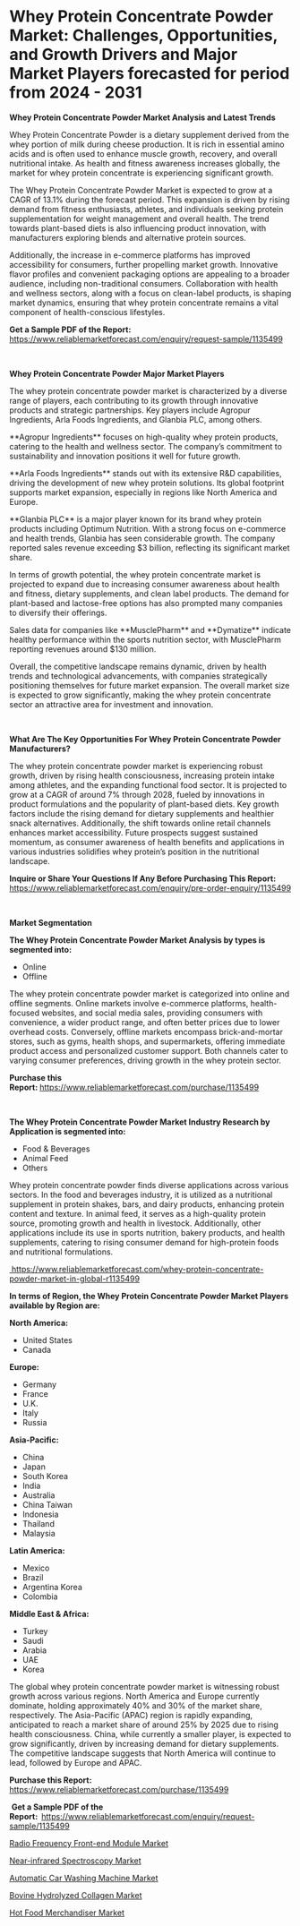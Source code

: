 <p><h1>Whey Protein Concentrate Powder Market: Challenges, Opportunities, and Growth Drivers and Major Market Players forecasted for period from 2024 - 2031</h1></p><p><strong>Whey Protein Concentrate Powder Market Analysis and Latest Trends</strong></p>
<p><p>Whey Protein Concentrate Powder is a dietary supplement derived from the whey portion of milk during cheese production. It is rich in essential amino acids and is often used to enhance muscle growth, recovery, and overall nutritional intake. As health and fitness awareness increases globally, the market for whey protein concentrate is experiencing significant growth. </p><p>The Whey Protein Concentrate Powder Market is expected to grow at a CAGR of 13.1% during the forecast period. This expansion is driven by rising demand from fitness enthusiasts, athletes, and individuals seeking protein supplementation for weight management and overall health. The trend towards plant-based diets is also influencing product innovation, with manufacturers exploring blends and alternative protein sources. </p><p>Additionally, the increase in e-commerce platforms has improved accessibility for consumers, further propelling market growth. Innovative flavor profiles and convenient packaging options are appealing to a broader audience, including non-traditional consumers. Collaboration with health and wellness sectors, along with a focus on clean-label products, is shaping market dynamics, ensuring that whey protein concentrate remains a vital component of health-conscious lifestyles.</p></p>
<p><strong>Get a Sample PDF of the Report:&nbsp;</strong> <a href="https://www.reliablemarketforecast.com/enquiry/request-sample/1135499?utm_campaign=1326&utm_medium=2&utm_source=Github&utm_content=ia&utm_term=13102024&utm_id=whey-protein-concentrate-powder">https://www.reliablemarketforecast.com/enquiry/request-sample/1135499</a></p>
<p>&nbsp;</p>
<p><strong>Whey Protein Concentrate Powder Major Market Players</strong></p>
<p><p>The whey protein concentrate powder market is characterized by a diverse range of players, each contributing to its growth through innovative products and strategic partnerships. Key players include Agropur Ingredients, Arla Foods Ingredients, and Glanbia PLC, among others.</p><p>**Agropur Ingredients** focuses on high-quality whey protein products, catering to the health and wellness sector. The company’s commitment to sustainability and innovation positions it well for future growth.</p><p>**Arla Foods Ingredients** stands out with its extensive R&D capabilities, driving the development of new whey protein solutions. Its global footprint supports market expansion, especially in regions like North America and Europe. </p><p>**Glanbia PLC** is a major player known for its brand whey protein products including Optimum Nutrition. With a strong focus on e-commerce and health trends, Glanbia has seen considerable growth. The company reported sales revenue exceeding $3 billion, reflecting its significant market share.</p><p>In terms of growth potential, the whey protein concentrate market is projected to expand due to increasing consumer awareness about health and fitness, dietary supplements, and clean label products. The demand for plant-based and lactose-free options has also prompted many companies to diversify their offerings.</p><p>Sales data for companies like **MusclePharm** and **Dymatize** indicate healthy performance within the sports nutrition sector, with MusclePharm reporting revenues around $130 million. </p><p>Overall, the competitive landscape remains dynamic, driven by health trends and technological advancements, with companies strategically positioning themselves for future market expansion. The overall market size is expected to grow significantly, making the whey protein concentrate sector an attractive area for investment and innovation.</p></p>
<p>&nbsp;</p>
<p><strong>What Are The Key Opportunities For Whey Protein Concentrate Powder Manufacturers?</strong></p>
<p><p>The whey protein concentrate powder market is experiencing robust growth, driven by rising health consciousness, increasing protein intake among athletes, and the expanding functional food sector. It is projected to grow at a CAGR of around 7% through 2028, fueled by innovations in product formulations and the popularity of plant-based diets. Key growth factors include the rising demand for dietary supplements and healthier snack alternatives. Additionally, the shift towards online retail channels enhances market accessibility. Future prospects suggest sustained momentum, as consumer awareness of health benefits and applications in various industries solidifies whey protein’s position in the nutritional landscape.</p></p>
<p><strong>Inquire or Share Your Questions If Any Before Purchasing This Report:</strong> <a href="https://www.reliablemarketforecast.com/enquiry/pre-order-enquiry/1135499?utm_campaign=1326&utm_medium=2&utm_source=Github&utm_content=ia&utm_term=13102024&utm_id=whey-protein-concentrate-powder">https://www.reliablemarketforecast.com/enquiry/pre-order-enquiry/1135499</a></p>
<p>&nbsp;</p>
<p><strong>Market Segmentation</strong></p>
<p><strong>The Whey Protein Concentrate Powder Market Analysis by types is segmented into:</strong></p>
<p><ul><li>Online</li><li>Offline</li></ul></p>
<p><p>The whey protein concentrate powder market is categorized into online and offline segments. Online markets involve e-commerce platforms, health-focused websites, and social media sales, providing consumers with convenience, a wider product range, and often better prices due to lower overhead costs. Conversely, offline markets encompass brick-and-mortar stores, such as gyms, health shops, and supermarkets, offering immediate product access and personalized customer support. Both channels cater to varying consumer preferences, driving growth in the whey protein sector.</p></p>
<p><strong>Purchase this Report:&nbsp;</strong><a href="https://www.reliablemarketforecast.com/purchase/1135499?utm_campaign=1326&utm_medium=2&utm_source=Github&utm_content=ia&utm_term=13102024&utm_id=whey-protein-concentrate-powder">https://www.reliablemarketforecast.com/purchase/1135499</a></p>
<p>&nbsp;</p>
<p><strong>The Whey Protein Concentrate Powder Market Industry Research by Application is segmented into:</strong></p>
<p><ul><li>Food & Beverages</li><li>Animal Feed</li><li>Others</li></ul></p>
<p><p>Whey protein concentrate powder finds diverse applications across various sectors. In the food and beverages industry, it is utilized as a nutritional supplement in protein shakes, bars, and dairy products, enhancing protein content and texture. In animal feed, it serves as a high-quality protein source, promoting growth and health in livestock. Additionally, other applications include its use in sports nutrition, bakery products, and health supplements, catering to rising consumer demand for high-protein foods and nutritional formulations.</p></p>
<p><a href="https://www.reliablemarketforecast.com/whey-protein-concentrate-powder-market-in-global-r1135499?utm_campaign=1326&utm_medium=2&utm_source=Github&utm_content=ia&utm_term=13102024&utm_id=whey-protein-concentrate-powder">&nbsp;https://www.reliablemarketforecast.com/whey-protein-concentrate-powder-market-in-global-r1135499</a></p>
<p><strong>In terms of Region, the Whey Protein Concentrate Powder Market Players available by Region are:</strong></p>
<p>
    <p> <strong> North America: </strong>
        <ul>
            <li>United States</li>
            <li>Canada</li>
        </ul>
        </p> 
    <p> <strong> Europe: </strong>
        <ul>
            <li>Germany</li>
            <li>France</li>
            <li>U.K.</li>
            <li>Italy</li>
            <li>Russia</li>
        </ul>
        </p> 
    <p> <strong> Asia-Pacific: </strong>
        <ul>
            <li>China</li>
            <li>Japan</li>
            <li>South Korea</li>
            <li>India</li>
            <li>Australia</li>
            <li>China Taiwan</li>
            <li>Indonesia</li>
            <li>Thailand</li>
            <li>Malaysia</li>
        </ul>
        </p> 
    <p> <strong> Latin America: </strong>
        <ul>
            <li>Mexico</li>
            <li>Brazil</li>
            <li>Argentina Korea</li>
            <li>Colombia</li>
        </ul>
        </p> 
    <p> <strong> Middle East & Africa: </strong>
        <ul>
            <li>Turkey</li>
            <li>Saudi</li>
            <li>Arabia</li>
            <li>UAE</li>
            <li>Korea</li>
        </ul>
    </p>
    </p>
<p><p>The global whey protein concentrate powder market is witnessing robust growth across various regions. North America and Europe currently dominate, holding approximately 40% and 30% of the market share, respectively. The Asia-Pacific (APAC) region is rapidly expanding, anticipated to reach a market share of around 25% by 2025 due to rising health consciousness. China, while currently a smaller player, is expected to grow significantly, driven by increasing demand for dietary supplements. The competitive landscape suggests that North America will continue to lead, followed by Europe and APAC.</p></p>
<p><strong>Purchase this Report: </strong><a href="https://www.reliablemarketforecast.com/purchase/1135499?utm_campaign=1326&utm_medium=2&utm_source=Github&utm_content=ia&utm_term=13102024&utm_id=whey-protein-concentrate-powder">https://www.reliablemarketforecast.com/purchase/1135499</a></p>
<p>&nbsp;<strong>Get a Sample PDF of the Report:&nbsp;&nbsp;</strong><a href="https://www.reliablemarketforecast.com/enquiry/request-sample/1135499?utm_campaign=1326&utm_medium=2&utm_source=Github&utm_content=ia&utm_term=13102024&utm_id=whey-protein-concentrate-powder">https://www.reliablemarketforecast.com/enquiry/request-sample/1135499</a></p>
<p><strong></strong></p>
<p><p><a href="https://www.linkedin.com/pulse/radio-frequency-front-end-module-market-global-regional-xj3le?utm_campaign=1326&utm_medium=2&utm_source=Github&utm_content=ia&utm_term=13102024&utm_id=whey-protein-concentrate-powder">Radio Frequency Front-end Module Market</a></p><p><a href="https://www.linkedin.com/pulse/deep-dive-near-infrared-spectroscopy-market-itstrends-i4foe?utm_campaign=1326&utm_medium=2&utm_source=Github&utm_content=ia&utm_term=13102024&utm_id=whey-protein-concentrate-powder">Near-infrared Spectroscopy Market</a></p><p><a href="https://issuu.com/reportprime-2/docs/automatic-car-washing-machine-marke_4bff81529d9804?utm_campaign=1326&utm_medium=2&utm_source=Github&utm_content=ia&utm_term=13102024&utm_id=whey-protein-concentrate-powder">Automatic Car Washing Machine Market</a></p><p><a href="https://github.com/sogusofer/Market-Research-Report-List-1/blob/main/bovine-hydrolyzed-collagen-market.md?utm_campaign=1326&utm_medium=2&utm_source=Github&utm_content=ia&utm_term=13102024&utm_id=whey-protein-concentrate-powder">Bovine Hydrolyzed Collagen Market</a></p><p><a href="https://issuu.com/reportprime-2/docs/hot-food-merchandiser-market-size-2_601fc5fcc2e430?utm_campaign=1326&utm_medium=2&utm_source=Github&utm_content=ia&utm_term=13102024&utm_id=whey-protein-concentrate-powder">Hot Food Merchandiser Market</a></p></p>